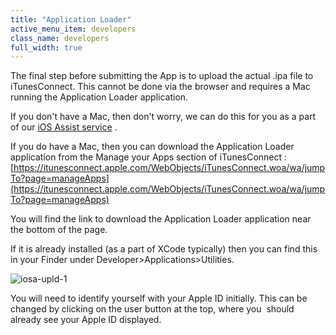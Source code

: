 ```yaml
---
title: "Application Loader"
active_menu_item: developers
class_name: developers
full_width: true
---
```



The final step before submitting the App is to upload the actual .ipa file to iTunesConnect. This cannot be done via the browser and requires a Mac running the Application Loader application.

If you don't have a Mac, then don't worry, we can do this for you as a part of our [iOS Assist service](../../i-havent-got-a-mac) .

If you do have a Mac, then you can download the Application Loader application from the Manage your Apps section of iTunesConnect : [https://itunesconnect.apple.com/WebObjects/iTunesConnect.woa/wa/jumpTo?page=manageApps](https://itunesconnect.apple.com/WebObjects/iTunesConnect.woa/wa/jumpTo?page=manageApps)

You will find the link to download the Application Loader application near the bottom of the page.

If it is already installed (as a part of XCode typically) then you can find this in your Finder under Developer\>Applications\>Utilities.

![iosa-upld-1](/img/docs/iosa-upld-1.zoom77.png)

You will need to identify yourself with your Apple ID initially. This can be changed by clicking on the user button at the top, where you  should already see your Apple ID displayed.

